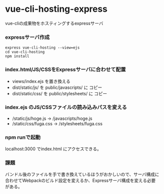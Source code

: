 # vue-cli-hosting-express
vue-cliの成果物をホスティングするexpressサーバ

### expressサーバ作成
```
express vue-cli-hosting --view=ejs
cd vue-cli-hosting
npm install
```
### index.html/JS/CSSをExpressサーバに合わせて配置
 * views/index.ejs を置き換える
 * dist/static/js/ を public/javascripts/ に コピー
 * dist/static/css/ を public/stylesheets/ に コピー

### index.ejs のJS/CSSファイルの読み込みパスを変える
 * /static/js/hoge.js → /javascripts/hoge.js 
 * /static/css/fuga.css → /stylesheets/fuga.css
 
### npm runで起動
localhost:3000 でindex.html にアクセスできる。

### 課題
バンドル後のファイルを手で書き換えているほうがおかしいので、サーバ構成に合わせてWebpackのビルド設定を変えるか、Expressサーバ構成を変える必要がある。
